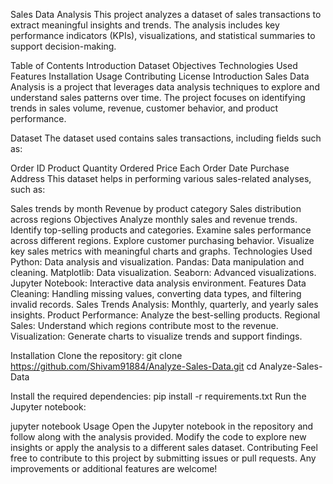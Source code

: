Sales Data Analysis
This project analyzes a dataset of sales transactions to extract meaningful insights and trends. The analysis includes key performance indicators (KPIs), visualizations, and statistical summaries to support decision-making.

Table of Contents
Introduction
Dataset
Objectives
Technologies Used
Features
Installation
Usage
Contributing
License
Introduction
Sales Data Analysis is a project that leverages data analysis techniques to explore and understand sales patterns over time. The project focuses on identifying trends in sales volume, revenue, customer behavior, and product performance.

Dataset
The dataset used contains sales transactions, including fields such as:

Order ID
Product
Quantity Ordered
Price Each
Order Date
Purchase Address
This dataset helps in performing various sales-related analyses, such as:

Sales trends by month
Revenue by product category
Sales distribution across regions
Objectives
Analyze monthly sales and revenue trends.
Identify top-selling products and categories.
Examine sales performance across different regions.
Explore customer purchasing behavior.
Visualize key sales metrics with meaningful charts and graphs.
Technologies Used
Python: Data analysis and visualization.
Pandas: Data manipulation and cleaning.
Matplotlib: Data visualization.
Seaborn: Advanced visualizations.
Jupyter Notebook: Interactive data analysis environment.
Features
Data Cleaning: Handling missing values, converting data types, and filtering invalid records.
Sales Trends Analysis: Monthly, quarterly, and yearly sales insights.
Product Performance: Analyze the best-selling products.
Regional Sales: Understand which regions contribute most to the revenue.
Visualization: Generate charts to visualize trends and support findings.

Installation
Clone the repository:
git clone https://github.com/Shivam91884/Analyze-Sales-Data.git
cd Analyze-Sales-Data

Install the required dependencies:
pip install -r requirements.txt
Run the Jupyter notebook:


jupyter notebook
Usage
Open the Jupyter notebook in the repository and follow along with the analysis provided.
Modify the code to explore new insights or apply the analysis to a different sales dataset.
Contributing
Feel free to contribute to this project by submitting issues or pull requests. Any improvements or additional features are welcome!
